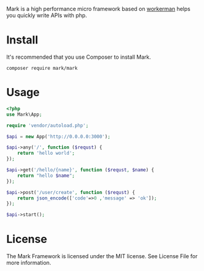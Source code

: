 Mark is a high performance micro framework based on [workerman](https://github.com/walkor/workerman) helps you quickly write APIs with php.

# Install
It's recommended that you use Composer to install Mark.

`composer require mark/mark`

# Usage
```php
<?php
use Mark\App;

require 'vendor/autoload.php';

$api = new App('http://0.0.0.0:3000');

$api->any('/', function ($requst) {
    return 'hello world';
});

$api->get('/hello/{name}', function ($requst, $name) {
    return "hello $name";
});

$api->post('/user/create', function ($requst) {
    return json_encode(['code'=>0 ,'message' => 'ok']);
});

$api->start();
```
# License
The Mark Framework is licensed under the MIT license. See License File for more information.
